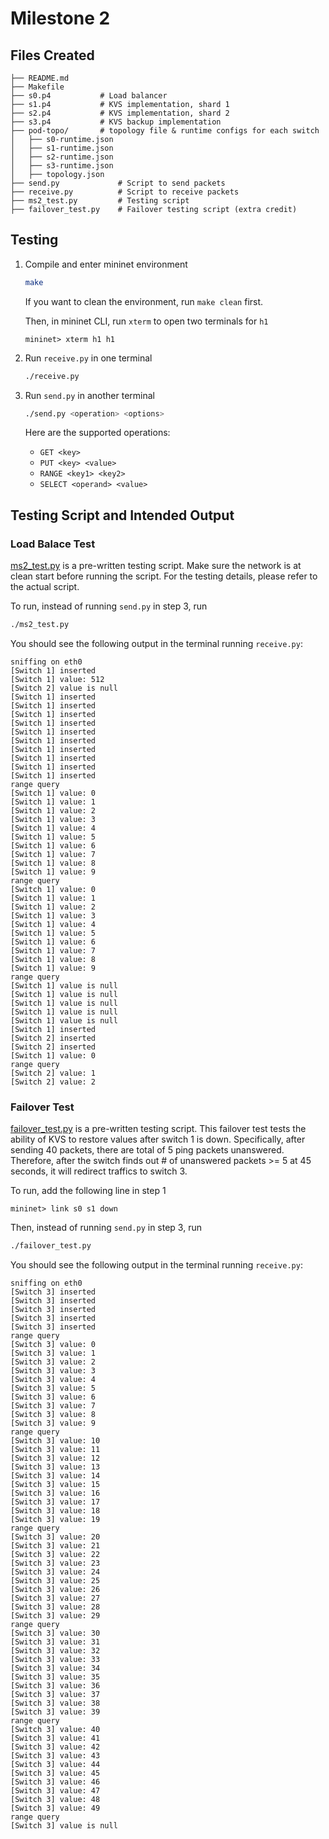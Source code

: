 # Milestone 2

## Files Created

```
├── README.md
├── Makefile
├── s0.p4           # Load balancer
├── s1.p4           # KVS implementation, shard 1
├── s2.p4           # KVS implementation, shard 2
├── s3.p4           # KVS backup implementation
├── pod-topo/       # topology file & runtime configs for each switch
│   ├── s0-runtime.json  
│   ├── s1-runtime.json
│   ├── s2-runtime.json
│   ├── s3-runtime.json
│   ├── topology.json
├── send.py             # Script to send packets
├── receive.py          # Script to receive packets
├── ms2_test.py         # Testing script
├── failover_test.py    # Failover testing script (extra credit)
```

## Testing

1. Compile and enter mininet environment

    ```bash
    make 
    ```
   If you want to clean the environment, run `make clean` first.

    Then, in mininet CLI, run `xterm` to open two terminals for `h1`
        
    ```
    mininet> xterm h1 h1
    ```

2. Run `receive.py` in one terminal

    ```bash
    ./receive.py
    ```

3. Run `send.py` in another terminal

    ```bash
    ./send.py <operation> <options>
    ```

    Here are the supported operations:

    - `GET <key>`
    - `PUT <key> <value>`
    - `RANGE <key1> <key2>`
    - `SELECT <operand> <value> `


## Testing Script and Intended Output

### Load Balace Test
[ms2_test.py](./ms2_test.py) is a pre-written testing script. Make sure the network is at clean start before running the script. For the testing details, please refer to the actual script.

To run, instead of running `send.py` in step 3, run

```bash
./ms2_test.py
```

You should see the following output in the terminal running `receive.py`:

```
sniffing on eth0
[Switch 1] inserted
[Switch 1] value: 512
[Switch 2] value is null
[Switch 1] inserted
[Switch 1] inserted
[Switch 1] inserted
[Switch 1] inserted
[Switch 1] inserted
[Switch 1] inserted
[Switch 1] inserted
[Switch 1] inserted
[Switch 1] inserted
[Switch 1] inserted
range query
[Switch 1] value: 0
[Switch 1] value: 1
[Switch 1] value: 2
[Switch 1] value: 3
[Switch 1] value: 4
[Switch 1] value: 5
[Switch 1] value: 6
[Switch 1] value: 7
[Switch 1] value: 8
[Switch 1] value: 9
range query
[Switch 1] value: 0
[Switch 1] value: 1
[Switch 1] value: 2
[Switch 1] value: 3
[Switch 1] value: 4
[Switch 1] value: 5
[Switch 1] value: 6
[Switch 1] value: 7
[Switch 1] value: 8
[Switch 1] value: 9
range query
[Switch 1] value is null
[Switch 1] value is null
[Switch 1] value is null
[Switch 1] value is null
[Switch 1] value is null
[Switch 1] inserted
[Switch 2] inserted
[Switch 2] inserted
[Switch 1] value: 0
range query
[Switch 2] value: 1
[Switch 2] value: 2
```
### Failover Test
[failover_test.py](./failover_test.py) is a pre-written testing script. This failover test tests the ability of KVS to restore values after switch 1 is down. Specifically, after sending 40 packets, there are total of 5 ping packets unanswered. Therefore, after the switch finds out # of unanswered packets >= 5 at 45 seconds, it will redirect traffics to switch 3.


To run, add the following line in step 1
```
mininet> link s0 s1 down
```
Then, instead of running `send.py` in step 3, run

```bash
./failover_test.py
```

You should see the following output in the terminal running `receive.py`:

```
sniffing on eth0
[Switch 3] inserted
[Switch 3] inserted
[Switch 3] inserted
[Switch 3] inserted
[Switch 3] inserted
range query
[Switch 3] value: 0
[Switch 3] value: 1
[Switch 3] value: 2
[Switch 3] value: 3
[Switch 3] value: 4
[Switch 3] value: 5
[Switch 3] value: 6
[Switch 3] value: 7
[Switch 3] value: 8
[Switch 3] value: 9
range query
[Switch 3] value: 10
[Switch 3] value: 11
[Switch 3] value: 12
[Switch 3] value: 13
[Switch 3] value: 14
[Switch 3] value: 15
[Switch 3] value: 16
[Switch 3] value: 17
[Switch 3] value: 18
[Switch 3] value: 19
range query
[Switch 3] value: 20
[Switch 3] value: 21
[Switch 3] value: 22
[Switch 3] value: 23
[Switch 3] value: 24
[Switch 3] value: 25
[Switch 3] value: 26
[Switch 3] value: 27
[Switch 3] value: 28
[Switch 3] value: 29
range query
[Switch 3] value: 30
[Switch 3] value: 31
[Switch 3] value: 32
[Switch 3] value: 33
[Switch 3] value: 34
[Switch 3] value: 35
[Switch 3] value: 36
[Switch 3] value: 37
[Switch 3] value: 38
[Switch 3] value: 39
range query
[Switch 3] value: 40
[Switch 3] value: 41
[Switch 3] value: 42
[Switch 3] value: 43
[Switch 3] value: 44
[Switch 3] value: 45
[Switch 3] value: 46
[Switch 3] value: 47
[Switch 3] value: 48
[Switch 3] value: 49
range query
[Switch 3] value is null
```


